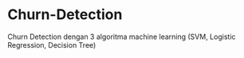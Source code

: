 # Churn-Detection
Churn Detection dengan 3 algoritma machine learning (SVM, Logistic Regression, Decision Tree)
